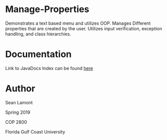 # Manage-Properties
Demonstrates a text based menu and utilizes OOP. Manages Different properties that are created by the user.
Utilizes input verification, exception handling, and class hierarchies.

# Documentation
Link to JavaDocs Index can be found [here](ManageProperties/docs/index.html)


# Author

Sean Lamont

Spring 2019

COP 2800

Florida Gulf Coast University

